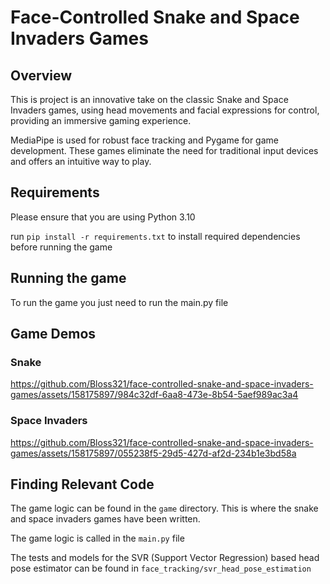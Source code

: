 # Face-Controlled Snake and Space Invaders Games

## Overview 
This is project is an innovative take on the classic Snake and Space Invaders games, using head movements and 
facial expressions for control, providing an immersive gaming experience. 

MediaPipe is used for robust face tracking and Pygame for game development. These games eliminate the need for 
traditional input devices and offers an intuitive way to play.

## Requirements
Please ensure that you are using Python 3.10

run `pip install -r requirements.txt` to install required dependencies before running the game 

## Running the game 
To run the game you just need to run the main.py file 

## Game Demos

### Snake 


https://github.com/Bloss321/face-controlled-snake-and-space-invaders-games/assets/158175897/984c32df-6aa8-473e-8b54-5aef989ac3a4



### Space Invaders 


https://github.com/Bloss321/face-controlled-snake-and-space-invaders-games/assets/158175897/055238f5-29d5-427d-af2d-234b1e3bd58a



## Finding Relevant Code
The game logic can be found in the `game` directory. This is where
the snake and space invaders games have been written. 

The game logic is called in the `main.py` file

The tests and models for the SVR (Support Vector Regression) based head pose estimator can be found in 
`face_tracking/svr_head_pose_estimation`





